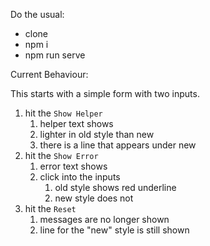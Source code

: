 Do the usual:

- clone
- npm i
- npm run serve

Current Behaviour:

This starts with a simple form with two inputs.

1. hit the `Show Helper`
   1. helper text shows
   1. lighter in old style than new
   1. there is a line that appears under new
1. hit the `Show Error`
   1. error text shows
   1. click into the inputs
      1. old style shows red underline
      1. new style does not
1. hit the `Reset`
   1. messages are no longer shown
   1. line for the "new" style is still shown

